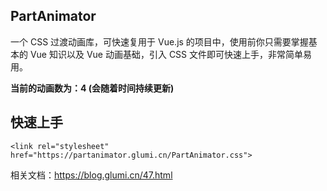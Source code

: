 ## PartAnimator 
一个 CSS 过渡动画库，可快速复用于 Vue.js 的项目中，使用前你只需要掌握基本的 Vue 知识以及 Vue 动画基础，引入 CSS 文件即可快速上手，非常简单易用。

**当前的动画数为：4 (会随着时间持续更新)**

## 快速上手
```
<link rel="stylesheet" href="https://partanimator.glumi.cn/PartAnimator.css">
```
相关文档：https://blog.glumi.cn/47.html
